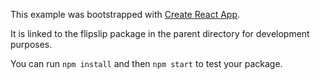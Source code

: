 This example was bootstrapped with [Create React App](https://github.com/facebook/create-react-app).

It is linked to the flipslip package in the parent directory for development purposes.

You can run `npm install` and then `npm start` to test your package.
